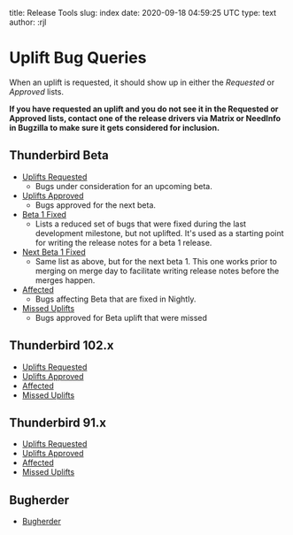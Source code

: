 title: Release Tools
slug: index
date: 2020-09-18 04:59:25 UTC
type: text
author: :rjl

# Uplift Bug Queries

When an uplift is requested, it should show up in either the *Requested*
or *Approved* lists.

**If you have requested an uplift and you do not see it in the Requested
or Approved lists, contact one of the release drivers via Matrix or 
NeedInfo in Bugzilla to make sure it gets considered for inclusion.**

## Thunderbird Beta

* [Uplifts Requested](buglist/?channel=beta&query=uplifts-requested)
    - Bugs under consideration for an upcoming beta.
* [Uplifts Approved](buglist/?channel=beta&query=uplifts-approved)
    - Bugs approved for the next beta.
* [Beta 1 Fixed](buglist/?channel=beta&query=beta-1-fixed)
    - Lists a reduced set of bugs that were fixed during the last development
      milestone, but not uplifted. It's used as a starting point for writing
      the release notes for a beta 1 release.
* [Next Beta 1 Fixed](buglist/?channel=beta&query=beta-1-next)
    - Same list as above, but for the next beta 1. This one works prior to
      merging on merge day to facilitate writing release notes before the merges
      happen.
* [Affected](buglist/?channel=beta&query=affected)
    - Bugs affecting Beta that are fixed in Nightly.
* [Missed Uplifts](buglist/?channel=beta&query=missed)
    - Bugs approved for Beta uplift that were missed

## Thunderbird 102.x

* [Uplifts Requested](buglist/?channel=release102&query=uplifts-requested)
* [Uplifts Approved](buglist/?channel=release102&query=uplifts-approved)
* [Affected](buglist/?channel=release102&query=affected)
* [Missed Uplifts](buglist/?channel=release102&query=missed)

## Thunderbird 91.x

* [Uplifts Requested](buglist/?channel=release91&query=uplifts-requested)
* [Uplifts Approved](buglist/?channel=release91&query=uplifts-approved)
* [Affected](buglist/?channel=release91&query=affected)
* [Missed Uplifts](buglist/?channel=release91&query=missed)

## Bugherder

* [Bugherder](https://bugherder.mozilla.org)
